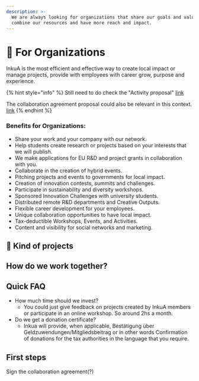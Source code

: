 ```yaml
---
description: >-
  We are always looking for organizations that share our goals and values, to
  combine our resources and have more reach and impact.
---
```


# 🏦 For Organizations

InkuA is the most efficient and effective way to create local impact or manage projects, provide with employees with career grow, purpose and experience.&#x20;



{% hint style="info" %}
Still need to do check the "Activity proposal" [link](https://drive.google.com/file/d/1E62Bus1uzT9M1p0rFEhvSpy1hNE3ttng/view)

The collaboration agreement proposal could also be relevant in this context. [link](https://docs.google.com/document/d/1T6PTxCvejCefME6SHv6d\_0tITWdWPyum1ZfpTzkBCno/edit)
{% endhint %}

### Benefits for Organizations:&#x20;

* Share your work and your company with our network.
* Help students create research or projects based on your interests that we will publish.&#x20;
* We make applications for EU R\&D and project grants in collaboration with you.&#x20;
* Collaborate in the creation of hybrid events.
* Pitching projects and events to governments for local impact.
* Creation of innovation contests, summits and challenges.&#x20;
* Participate in sustainability and diversity workshops.
* Sponsored Innovation Challenges with university students.
* Distributed remote R\&D departments and Creative Outputs.
* Flexible career development for your employees.
* Unique collaboration opportunities to have local impact.
* Tax-deductible Workshops, Events, and Activities.
* Content and visibility for social networks and marketing.





## 🚧 Kind of projects

## How do we work together?

## Quick FAQ

* How much time should we invest?
  * You could just give feedback on projects created by InkuA members or participate in an online workshop. So around 2hs a month.
* Do we get a donation certificate?
  * Inkua will provide, when applicable, Bestätigung über Geldzuwendungen/Mitgliedsbeitrag or in other words Confirmation of donations for the tax authorities in the language that you require.

## First steps

Sign the collaboration agreement(?)
